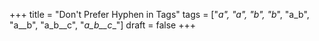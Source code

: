 +++
title = "Don't Prefer Hyphen in Tags"
tags = ["_a", "__a", "b_", "b__", "a_b", "a__b", "a_b__c", "_a_b__c__"]
draft = false
+++
